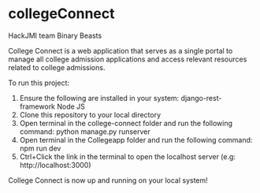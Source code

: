 # collegeConnect
HackJMI team Binary Beasts

College Connect is a web application that serves as a single portal to manage all college admission applications and access relevant resources related to college admissions.

To run this project:

1. Ensure the following are installed in your system: 
        django-rest-framework
        Node JS
2. Clone this repository to your local directory
3. Open terminal in the college-connect folder and run the following command:
    python manage.py runserver
4. Open terminal in the Collegeapp folder and run the following command:
    npm run dev
5. Ctrl+Click the link in the terminal to open the localhost server (e.g: http://localhost:3000)

College Connect is now up and running on your local system!
    
